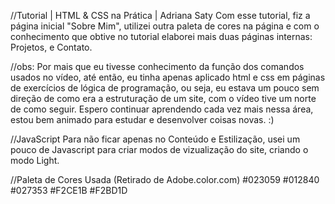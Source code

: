 
//Tutorial | HTML & CSS na Prática | Adriana Saty
Com esse tutorial, fiz a página inicial "Sobre Mim", utilizei outra paleta de cores
na página e com o conhecimento que obtive no tutorial elaborei mais duas páginas internas:
Projetos, e Contato. 

//obs:
Por  mais que eu tivesse conhecimento da função dos comandos usados no vídeo, até então,
eu tinha apenas aplicado html e css em páginas de exercícios de lógica de programação, ou seja,
eu estava um pouco sem direção de como era a estruturação de um site, com o vídeo tive um
norte de como seguir. Espero continuar aprendendo cada vez mais nessa área, estou bem animado 
para estudar e desenvolver coisas novas. :)

//JavaScript
Para não ficar apenas no Conteúdo e Estilização, usei um pouco de Javascript para criar modos de vizualização do site, criando o modo Light.

//Paleta de Cores Usada (Retirado de Adobe.color.com)
#023059
#012840
#027353
#F2CE1B
#F2BD1D